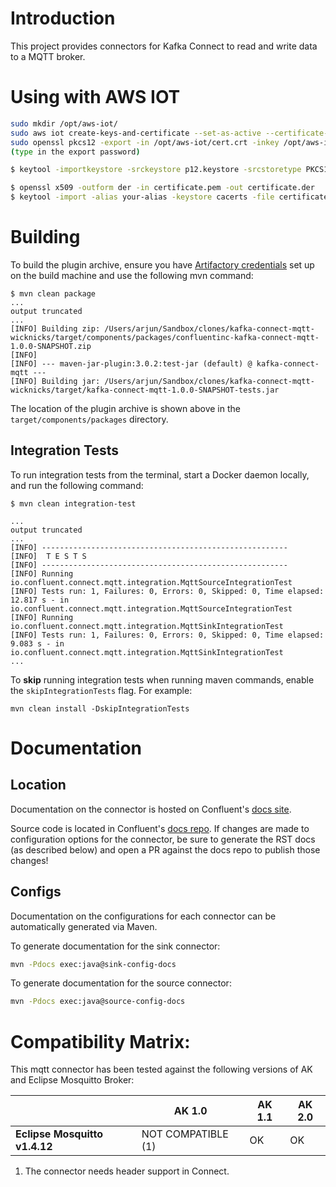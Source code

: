 # Introduction

This project provides connectors for Kafka Connect to read and write data to a MQTT broker.

# Using with AWS IOT

```bash
sudo mkdir /opt/aws-iot/
sudo aws iot create-keys-and-certificate --set-as-active --certificate-pem-outfile /opt/aws-iot/cert.crt --private-key-outfile /opt/aws-iot/private.key --public-key-outfile /opt/aws-iot/public.key --region us-east-1
sudo openssl pkcs12 -export -in /opt/aws-iot/cert.crt -inkey /opt/aws-iot/private.key -out /opt/aws-iot/p12.keystore -name alias
(type in the export password)

$ keytool -importkeystore -srckeystore p12.keystore -srcstoretype PKCS12 -srcstorepass <export-password> -alias alias -deststorepass <keystore-password> -destkeypass <key-password> -destkeystore my.keystore 

$ openssl x509 -outform der -in certificate.pem -out certificate.der
$ keytool -import -alias your-alias -keystore cacerts -file certificate.der 
```

# Building

To build the plugin archive, ensure you have [Artifactory credentials](https://github.com/confluentinc/connect-plugins-common#artifactory-credentials-for-building-plugins) set up on the build machine and use the following mvn command: 

```
$ mvn clean package
...
output truncated
...
[INFO] Building zip: /Users/arjun/Sandbox/clones/kafka-connect-mqtt-wicknicks/target/components/packages/confluentinc-kafka-connect-mqtt-1.0.0-SNAPSHOT.zip
[INFO]
[INFO] --- maven-jar-plugin:3.0.2:test-jar (default) @ kafka-connect-mqtt ---
[INFO] Building jar: /Users/arjun/Sandbox/clones/kafka-connect-mqtt-wicknicks/target/kafka-connect-mqtt-1.0.0-SNAPSHOT-tests.jar
```

The location of the plugin archive is shown above in the `target/components/packages` directory.

## Integration Tests

To run integration tests from the terminal, start a Docker daemon locally, and run the following command: 

```
$ mvn clean integration-test

...
output truncated
...
[INFO] -------------------------------------------------------
[INFO]  T E S T S
[INFO] -------------------------------------------------------
[INFO] Running io.confluent.connect.mqtt.integration.MqttSourceIntegrationTest
[INFO] Tests run: 1, Failures: 0, Errors: 0, Skipped: 0, Time elapsed: 12.817 s - in io.confluent.connect.mqtt.integration.MqttSourceIntegrationTest
[INFO] Running io.confluent.connect.mqtt.integration.MqttSinkIntegrationTest
[INFO] Tests run: 1, Failures: 0, Errors: 0, Skipped: 0, Time elapsed: 9.083 s - in io.confluent.connect.mqtt.integration.MqttSinkIntegrationTest
...
```

To **skip** running integration tests when running maven commands, enable the `skipIntegrationTests` flag. For example: 

```
mvn clean install -DskipIntegrationTests
```

# Documentation

## Location
Documentation on the connector is hosted on Confluent's
[docs site](https://docs.confluent.io/current/connect/kafka-connect-mqtt/).

Source code is located in Confluent's
[docs repo](https://github.com/confluentinc/docs/tree/master/connect/kafka-connect-mqtt). If changes
are made to configuration options for the connector, be sure to generate the RST docs (as described
below) and open a PR against the docs repo to publish those changes!

## Configs
Documentation on the configurations for each connector can be automatically generated via Maven.

To generate documentation for the sink connector:
```bash
mvn -Pdocs exec:java@sink-config-docs
```

To generate documentation for the source connector:
```bash
mvn -Pdocs exec:java@source-config-docs
```

# Compatibility Matrix:

This mqtt connector has been tested against the following versions of AK and Eclipse Mosquitto
Broker:

|                               | AK 1.0             | AK 1.1        | AK 2.0        |
| ----------------------------- | ------------------ | ------------- | ------------- |
| **Eclipse Mosquitto v1.4.12** | NOT COMPATIBLE (1) | OK            | OK            |

1. The connector needs header support in Connect.
